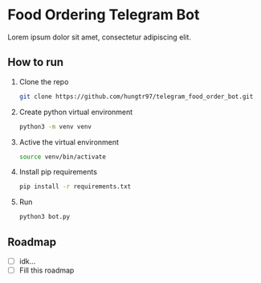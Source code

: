 # Food Ordering Telegram Bot
Lorem ipsum dolor sit amet, consectetur adipiscing elit.

## How to run
1. Clone the repo
    ```sh
    git clone https://github.com/hungtr97/telegram_food_order_bot.git
    ```
2. Create python virtual environment
    ```sh
    python3 -m venv venv
    ```
3. Active the virtual environment
    ```sh
    source venv/bin/activate
    ```
4. Install pip requirements
    ```sh
    pip install -r requirements.txt
    ```
5. Run
    ```sh
    python3 bot.py
    ```

## Roadmap
- [ ] idk...
- [ ] Fill this roadmap